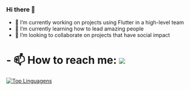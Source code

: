 ### Hi there 👋

- 🔭 I’m currently working on projects using Flutter in a high-level team
- 🌱 I’m currently learning how to lead amazing people
- 👯 I’m looking to collaborate on projects that have social impact



<h1>- 📫 How to reach me: <a href="https://bit.ly/cea-lnkdn" target="_blank"><img src="https://img.shields.io/badge/-LinkedIn-%230077B5?style=for-the-badge&amp;logo=linkedin&amp;logoColor=white" /></a></h1>


[![Top Linguagens](https://github-readme-stats.vercel.app/api/top-langs/?username=gitcarlosandrade&theme=vision-friendly-dark&&layout=compact)](https://github.com/anuraghazra/github-readme-stats)


<!-- ![Carlos Andrade Status](https://github-readme-stats.vercel.app/api?username=gitcarlosandrade&theme=vision-friendly-dark&show_icons=true) -->

